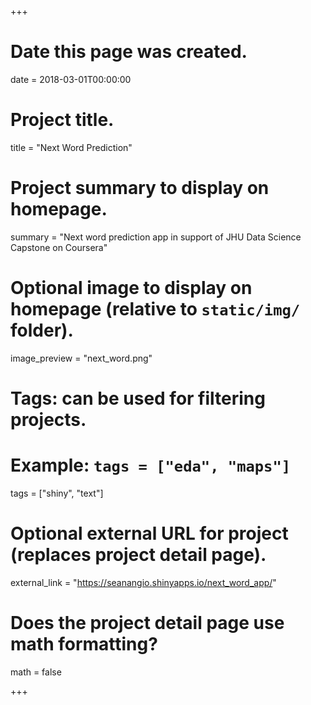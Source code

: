 +++
# Date this page was created.
date = 2018-03-01T00:00:00

# Project title.
title = "Next Word Prediction"

# Project summary to display on homepage.
summary = "Next word prediction app in support of JHU Data Science Capstone on Coursera"

# Optional image to display on homepage (relative to `static/img/` folder).
image_preview = "next_word.png"

# Tags: can be used for filtering projects.
# Example: `tags = ["eda", "maps"]`
tags = ["shiny", "text"]

# Optional external URL for project (replaces project detail page).
external_link = "https://seanangio.shinyapps.io/next_word_app/"

# Does the project detail page use math formatting?
math = false

+++

